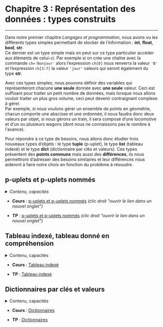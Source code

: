 # Chapitre 3 : Représentation des données : types construits
---
Dans notre premier chapitre _Langages et programmation_, nous avons vu les différents types simples permettant de stocker de l’information : **int**, **float**, **bool**, **str**.  
Ce dernier est un type simple mais on peut sur ce type particulier accéder aux éléments de celui-ci. Par exemple si on crée une chaîne avec la commande `ch='Bonjour'` alors l’expression `ch[0]` nous renverra la valeur `'B'` et l’expression `ch[3:7]` la valeur `'jour'` valeurs qui seront également du type **str**.  

Avec ces types simples, nous pouvons définir des variables qui représenteront chacune **une seule** donnée avec **une seule** valeur. Ceci est suffisant pour traiter un petit nombre de données, mais lorsque nous allons vouloir traiter un plus gros volume, ceci peut devenir contraignant complexe à gérer.  
Par exemple, si nous voulons gérer un ensemble de points en géométrie, chacun comporte une abscisse et une ordonnée, il nous faudra donc deux valeurs par objet, si nous gérons un train, il sera composé d’une locomotive et d'un ou plusieurs wagons (dont nous ne connaissons pas le nombre à l'avance).  

Pour répondre à ce type de besoins, nous allons donc étudier trois nouveaux types d’objets : le type **tuple** (p-uplet), le type **list** (tableau indexé) et le type **dict** (dictionnaire par clés et valeurs). Ces types présentent des **points communs** mais aussi des **différences**, ils nous permettront d’adresser des besoins similaires et leur différences nous aideront à faire notre choix en fonction du problème à résoudre.


## p-uplets et p-uplets nommés
<details>
  <summary><i>Contenu, capacités</i></summary>
  
  >| Contenu | Capacités attendues |
  >| :-- | :-- |
  >| p-uplets et p-uplets nommés | - Écrire une fonction renvoyant un p-uplet de valeurs |
  
</details>

- **Cours** : [p-uplets et p-uplets nommés](https://notebook.basthon.fr/?from=https://raw.githubusercontent.com/cyrillearduini/NSI/main/NSI_1ERE/_ressources/3.TYPES_CONSTRUITS/3.1-Cours_p-uplets.ipynb) _(clic droit "ouvrir le lien dans un nouvel onglet")_

- **TP** : [p-uplets et p-uplets nommés](https://notebook.basthon.fr/?from=https://raw.githubusercontent.com/cyrillearduini/NSI/main/NSI_1ERE/_ressources/3.TYPES_CONSTRUITS/3.2-TP_p-uplets.ipynb) _(clic droit "ouvrir le lien dans un nouvel onglet")_

## Tableau indexé, tableau donné en compréhension
<details>
  <summary>Contenu, capacités</summary>
  
  >| Contenu | Capacités attendues |
  >| :-- | :-- |
  >| Tableau indexé, tableau donné en compréhension | - Lire et modifier les éléments d’un tableau grâce à leurs index<br>- Construire un tableau par compréhension<br>- Utiliser des tableaux de tableaux pour représenter des matrices : notation `a[i][j]`<br>- Itérer sur les éléments d’un tableau |
  
</details>
  
- **Cours** : [Tableau indexé]()

- **TP** : [Tableau indexé]()

## Dictionnaires par clés et valeurs
<details>
  <summary>Contenu, capacités</summary>

  >| Contenu | Capacités attendues |
  >| :-- | :-- |
  >| Dictionnaires par clés et valeurs | - Construire une entrée de dictionnaire <br>- Itérer sur les éléments d’un dictionnaire |

</details>

- **Cours** : [Dictionnaires]()

- **TP** : [Dictionnaires]()

